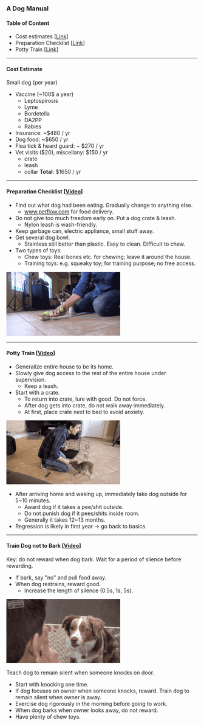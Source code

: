 ### A Dog Manual

#### Table of Content
* Cost estimates [[Link](#cost-estimate)]
* Preparation Checklist [[Link](#Preparation-Checklist)]
* Potty Train [[Link](#Potty-Train)]

___
#### Cost Estimate
Small dog (per year)
* Vaccine (~100$ a year)
  - Leptospirosis
  - Lyme
  - Bordetella
  - DA2PP
  - Rabies
* Insurance: ~$480 / yr
* Dog food: ~$650 / yr
* Flea tick & heard guard: ~ $270 / yr
* Vet visits ($20), miscellany: $150 / yr
  - crate
  - leash
  - collar
**Total**: $1650 / yr

___
#### Preparation Checklist [[Video](https://www.youtube.com/watch?v=---jcia5ufM)]
* Find out what dog had been eating. Gradually change to anything else.
  - www.petflow.com for food delivery.
* Do not give too much freedom early on. Put a dog crate & leash.
  - Nylon leash is wash-friendly.
* Keep garbage can, electric appliance, small stuff away.
* Get several dog bowl.
  - Stainless still better than plastic. Easy to clean. Difficult to chew.
* Two types of toys:
  - Chew toys: Real bones etc. for chewing; leave it around the house.
  - Training toys: e.g. squeaky toy; for training purpose; no free access.

![alt-text](assets/everything_you_need_to_be_prepared_for_your_new_puppy_1.gif)
  ___
#### Potty Train [[Video](https://www.youtube.com/watch?v=7vOXWCewEYM&t=19s)]
* Generalize entire house to be its home.
* Slowly give dog access to the rest of the entire house under supervision.
  - Keep a leash.
* Start with a crate.
  - To return into crate, lure with good. Do not force.
  - After dog gets into crate, do not walk away immediately.
  - At first, place crate next to bed to avoid anxiety.

![alt-text](assets/how_to_potty_train_your_puppy_easily_1.gif)

* After arriving home and waking up, immediately take dog outside for 5~10 minutes.
  - Award dog if it takes a pee/shit outside.
  - Do not punish dog if it pees/shits inside room.
  - Generally it takes 12~13 months.
* Regression is likely in first year -> go back to basics.

___
#### Train Dog not to Bark [[Video](https://www.youtube.com/watch?v=s0A9SpCdRZg)]
Key: do not reward when dog bark. Wait for a period of silence before rewarding.
* If bark, say "no" and pull food away.
* When dog restrains, reward good.
  - Increase the length of silence (0.5s, 1s, 5s).

![alt-text](assets/how_to_teach_your_dog_not_to_bark_humanely_and_effectively_1.gif)

Teach dog to remain silent when someone knocks on door.
* Start with knocking one time.
* If dog focuses on owner when someone knocks, reward.
Train dog to remain silent when owner is away.
* Exercise dog rigorously in the morning before going to work.
* When dog barks when owner looks away, do not reward.
* Have plenty of chew toys.
